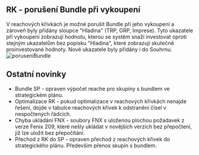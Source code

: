 ﻿---
categories: [fenix]
layout: fenix
---
## RK - porušení Bundle při vykoupení
V reachových křivkách je možné porušit Bundle při jeho vykoupení a zároveň byly přidány sloupce "Hladina" (TRP, GRP, Imprese).
Tyto ukazatele při vykoupení zobrazují hodnotu, kterou se systém snaží investovat oproti stejným ukazatelům bez popisku "Hladina", které zobrazují skutečně proinvestované hodnoty. 
Nové ukazatele byly přidány i do Souhrnu.
![poruseniBundle]({{site.url}}/data/vykoupeno2.jpg)


## Ostatní novinky
<ul><li> Bundle SP - opraven výpočet reache pro skupiny s bundlem ve strategickém plánu.</li>
<li> Optimalizace RK - pokud optimalizace v reachových křivkách nenajde řešení, dojde v tabulce reachových křivek k odstranění čísel v nespočtených řádcích.</li>
<li> Chyba ukládání FNX - soubory FNX s uloženou plochou požadavek z verze Fenix 209, které nešly ukládat v novějších verzích bez přepočtení, již lze uložit bez přepočítání.</li>
<li> Přechod z RK do SP - opraven přechod z reachových křivek do strategického plánu. Především přenos skupin s bundlem.</li></ul>
